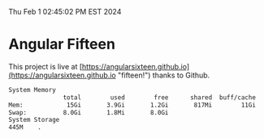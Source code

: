 Thu Feb  1 02:45:02 PM EST 2024

# Angular Fifteen


This project is live at [https://angularsixteen.github.io](https://angularsixteen.github.io "fifteen!") thanks to Github.

```bash
System Memory
               total        used        free      shared  buff/cache   available
Mem:            15Gi       3.9Gi       1.2Gi       817Mi        11Gi        11Gi
Swap:          8.0Gi       1.8Mi       8.0Gi
System Storage
445M	.
